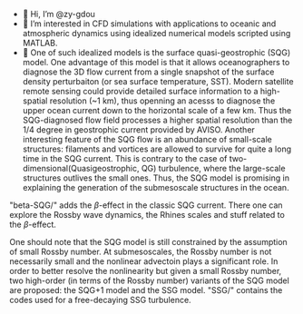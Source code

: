 - 👋 Hi, I’m @zy-gdou
- 👀 I’m interested in CFD simulations with applications to oceanic and atmospheric dynamics using idealized numerical models scripted using MATLAB.
- 🌱 One of such idealized models is the surface quasi-geostrophic (SQG) model. One advantage of this model is that it allows oceanographers to diagnose the 3D flow current from a single snapshot of the surface density perturbaiton (or sea surface temperature, SST). Modern satellite remote sensing could provide detailed surface information to a high-spatial resolution (~1 km), thus openning an acesss to diagnose the upper ocean current down to the horizontal scale of a few km. Thus the SQG-diagnosed flow field processes a higher spatial resolution than the 1/4 degree in geostrophic current provided by AVISO. Another interesting feature of the SQG flow is an abundance of small-scale structures: filaments and vortices are allowed to survive for quite a long time in the SQG current. This is contrary to the case of two-dimensional(Quasigeostrophic, QG) turbulence, where the large-scale structures outlives the small ones. Thus, the SQG model is promising in explaining the generation  of the submesoscale structures in the ocean.

"beta-SQG/" adds the $\beta$-effect in the classic SQG current. There one can explore the Rossby wave dynamics, the Rhines scales and stuff related to the $\beta$-effect.

One should note that the SQG model is still constrained by the assumption of small Rossby number. At submesoscales, the Rossby number is not necessarily small and the nonlinear advectoin  plays a significant role. In order to better resolve the nonlinearity but given a small Rossby number, two high-order (in terms of the Rossby number) variants of the SQG model are proposed: the SQG+1 model and the SSG model.
"SSG/" contains the codes used for a free-decaying SSG turbulence.



